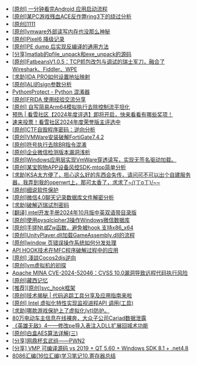 + [[原创] 一分钟看完Android 应用启动流程](https://bbs.kanxue.com/thread-284686.htm)
+ [[原创]某PC游戏残血ACE反作弊ring3下的绕过分析](https://bbs.kanxue.com/thread-284667.htm)
+ [[原创]1111](https://bbs.kanxue.com/thread-285033.htm)
+ [[原创]vmware外部读写内存也没那么神秘](https://bbs.kanxue.com/thread-284956.htm)
+ [[原创]Pixel6 降级记录](https://bbs.kanxue.com/thread-282311.htm)
+ [[原创]PE dump 后实现反编译的通用方法](https://bbs.kanxue.com/thread-284958.htm)
+ [[分享]matlab的pfile_unpack和exe_unpack的源码](https://bbs.kanxue.com/thread-271246.htm)
+ [[原创]FatbeansV1.0.5：TCP抓包改包与调试的瑞士军刀，融合了Wireshark、Fiddler、WPE](https://bbs.kanxue.com/thread-284571.htm)
+ [[求助]IDA PRO如何设置地址映射](https://bbs.kanxue.com/thread-285036.htm)
+ [[原创]ALI的sign参数分析](https://bbs.kanxue.com/thread-284292.htm)
+ [PythomProtect - Python 混淆器](https://bbs.kanxue.com/thread-285032.htm)
+ [[原创]FRIDA 使用经验交流分享](https://bbs.kanxue.com/thread-265160.htm)
+ [[原创] 自写简易Arm64模拟执行去除控制流平坦化](https://bbs.kanxue.com/thread-284890.htm)
+ [预热 | 看雪社区【2024年度评选】即将开启，快来看看有哪些奖项！](https://bbs.kanxue.com/thread-284945.htm)
+ [速来投票！看雪社区2024年度荣誉版主评选中](https://bbs.kanxue.com/thread-284944.htm)
+ [[原创]CTF自毁程序密码：逆向分析](https://bbs.kanxue.com/thread-285023.htm)
+ [[原创]VMWare安装破解FortiGate7.4.2](https://bbs.kanxue.com/thread-284794.htm)
+ [[原创]符号执行去除BR指令混淆](https://bbs.kanxue.com/thread-280737.htm)
+ [[原创]企业微信检测版本漏洞浅析](https://bbs.kanxue.com/thread-284796.htm)
+ [[原创]Windows应用层实现VmWare穿透读写，实现无签名驱动加载。](https://bbs.kanxue.com/thread-276176.htm)
+ [[原创]某宝购物APP设备风控SDK-mtop简单分析](https://bbs.kanxue.com/thread-284241.htm)
+ [[求助]KSA太方便了，担心这么好的东西会失传，请问可不可以出个自建服务器，我弄到我的openwrt上，那可太香了，求求了~/(ㄒoㄒ)/~~](https://bbs.kanxue.com/thread-285039.htm)
+ [[原创]细说软件保护](https://bbs.kanxue.com/thread-284629.htm)
+ [[原创]微信4.0聊天记录数据库文件解密分析](https://bbs.kanxue.com/thread-284417.htm)
+ [[求助]破解迈瑞试剂密码](https://bbs.kanxue.com/thread-285041.htm)
+ [[翻译] intel开发手册2024年10月版中英双语带目录版](https://bbs.kanxue.com/thread-285029.htm)
+ [[原创]使用pysqlcipher3操作Windows微信数据库](https://bbs.kanxue.com/thread-281525.htm)
+ [[原创]手搓Nt*或Zw*函数，避免被hook 支持x86_x64](https://bbs.kanxue.com/thread-284264.htm)
+ [[原创]UnityPlayer.dll加载GameAssembly.dll的流程](https://bbs.kanxue.com/thread-285044.htm)
+ [[原创]window 页错误操作系统如何分发处理](https://bbs.kanxue.com/thread-284919.htm)
+ [API HOOK技术在MFC程序破解过程中的应用](https://bbs.kanxue.com/thread-278245.htm)
+ [[原创] 淺談Cocos2djs逆向](https://bbs.kanxue.com/thread-283299.htm)
+ [[原创]vm虚拟机的初探](https://bbs.kanxue.com/thread-284883.htm)
+ [Apache MINA CVE-2024-52046：CVSS 10.0漏洞导致远程代码执行风险](https://bbs.kanxue.com/thread-285049.htm)
+ [[原创]藏西记忆](https://bbs.kanxue.com/thread-266970.htm)
+ [[推荐][原创]svc_hook框架](https://bbs.kanxue.com/thread-284713.htm)
+ [[原创]技术揭秘 | 代码追踪工具分享及应用指南来啦](https://bbs.kanxue.com/thread-285021.htm)
+ [[原创] Intel 虚拟化特性实现监视进程API 调用(工具)](https://bbs.kanxue.com/thread-283716.htm)
+ [[求助]哪款游戏保护上了虚拟化(vt)防护。](https://bbs.kanxue.com/thread-284987.htm)
+ [80万电动车主信息在线裸奔，大众子公司Cariad数据泄露](https://bbs.kanxue.com/thread-285051.htm)
+ [《英雄无敌》4——修改pe导入表注入DLL扩展回城术功能](https://bbs.kanxue.com/thread-284644.htm)
+ [[原创]白盒AES算法详解(三)](https://bbs.kanxue.com/thread-285052.htm)
+ [[分享]网鼎杯玄武组——PWN2](https://bbs.kanxue.com/thread-284494.htm)
+ [[分享] VMP 可编译源码 vs 2019 + QT 5.60 + Windows SDK 8.1 + .net4.8](https://bbs.kanxue.com/thread-279860.htm)
+ [8086汇编(16位汇编)学习笔记10.寄存器总结](https://bbs.kanxue.com/thread-285053.htm)
